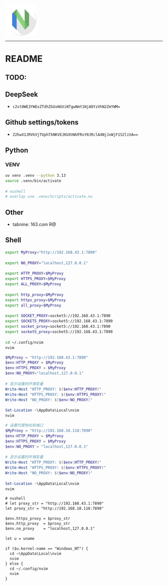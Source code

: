 <img src="./apps-neovim-icon-1024x1024.png" data-canonical-src="https://camo.githubusercontent.com/..." width="100" height="100" />

---

# README

## TODO:

## DeepSeek

- `c2stOWE3YWExZTdhZGUxNGViNTgwNmY1NjA0YzVhN2ZmYWM=`

## Github settings/tokens

- `Z2hwX1JRVkVjTUphTkNKVEJKUXVWUFRxY0JRclA4NjJxWjF1S2liVA==`

## Python

### VENV

```bash
uv venv .venv --python 3.13
source .venv/bin/activate

# nushell
# overlay use .venv/Scripts/activate.nu
```

## Other

- tabnine: 163.com R@

## Shell

```bash
export MyProxy="http://192.168.43.1:7890"

export NO_PROXY="localhost,127.0.0.1"

export HTTP_PROXY=$MyProxy
export HTTPS_PROXY=$MyProxy
export ALL_PROXY=$MyProxy

export http_proxy=$MyProxy
export https_proxy=$MyProxy
export all_proxy=$MyProxy

export SOCKET_PROXY=socket5://192.168.43.1:7890
export SOCKET5_PROXY=socket5://192.168.43.1:7890
export socket_proxy=socket5://192.168.43.1:7890
export socket5_proxy=socket5://192.168.43.1:7890

cd ~/.config/nvim
nvim
```

```powershell
$MyProxy = "http://192.168.43.1:7890"
$env:HTTP_PROXY = $MyProxy
$env:HTTPS_PROXY = $MyProxy
$env:NO_PROXY="localhost,127.0.0.1"

# 显示设置的环境变量
Write-Host "HTTP_PROXY: $($env:HTTP_PROXY)"
Write-Host "HTTPS_PROXY: $($env:HTTPS_PROXY)"
Write-Host "NO_PROXY: $($env:NO_PROXY)"

Set-Location ~\AppData\Local\nvim
nvim
```

```powershell
# 设置代理地址和端口
$MyProxy = "http://192.168.10.118:7890"
$env:HTTP_PROXY = $MyProxy
$env:HTTPS_PROXY = $MyProxy
$env:NO_PROXY = "localhost,127.0.0.1"

# 显示设置的环境变量
Write-Host "HTTP_PROXY: $($env:HTTP_PROXY)"
Write-Host "HTTPS_PROXY: $($env:HTTPS_PROXY)"
Write-Host "NO_PROXY: $($env:NO_PROXY)"

Set-Location ~\AppData\Local\nvim
nvim
```

```nushell
# nushell
# let proxy_str = "http://192.168.43.1:7890"
let proxy_str = "http://192.168.10.118:7890"

$env.https_proxy = $proxy_str
$env.http_proxy  = $proxy_str
$env.no_proxy    = "localhost,127.0.0.1"

let u = uname

if ($u.kernel-name == "Windows_NT") {
  cd ~\AppData\Local\nvim
  nvim
} else {
  cd ~/.config/nvim
  nvim
}
```
